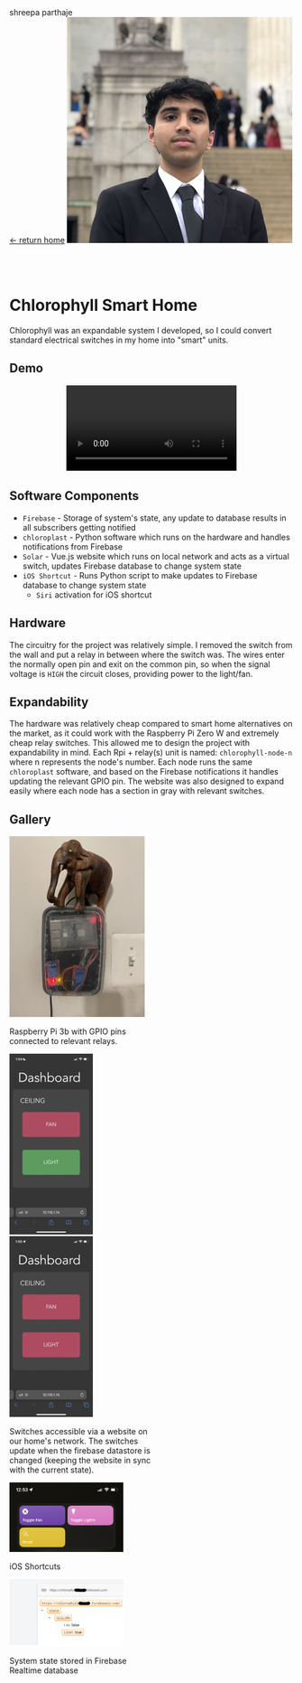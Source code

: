 <link rel="stylesheet" href="../../styles/md.css">
<div id="title">shreepa parthaje</div>
<a id="return" href="../../index.html">&#8592; return home</a>
<img id="profile" src="../../img/landing/profile.png"/>
<br/><br/><br/><br/>

# Chlorophyll Smart Home
Chlorophyll was an expandable system I developed, so I could convert standard electrical switches in my home into "smart" units.

## Demo

<video controls="" style="width: 60%; margin-left: 20%;">
    <source src="../../img/g/chlorophyll/demo.m4v" type="video/mp4">
</video>

## Software Components
- `Firebase` - Storage of system's state, any update to database results in all subscribers getting notified
- `chloroplast` - Python software which runs on the hardware and handles notifications from Firebase
- `Solar` - Vue.js website which runs on local network and acts as a virtual switch, updates Firebase database to change system state
- `iOS Shortcut` - Runs Python script to make updates to Firebase database to change system state
  - `Siri` activation for iOS shortcut

## Hardware
The circuitry for the project was relatively simple. I removed the switch from the wall and put a relay in between where the switch was. The wires enter the normally open pin and exit on the common pin, so when the signal voltage is `HIGH` the circuit closes, providing power to the light/fan.

## Expandability 
The hardware was relatively cheap compared to smart home alternatives on the market, as it could work with the Raspberry Pi Zero W and extremely cheap relay switches. This allowed me to design the project with expandability in mind. Each Rpi + relay(s) unit is named: `chlorophyll-node-n` where n represents the node's number. Each node runs the same `chloroplast` software, and based on the Firebase notifications it handles updating the relevant GPIO pin. The website was also designed to expand easily where each node has a section in gray with relevant switches. 

## Gallery

<div class="container">
<div style="width: 50%">

![](../../img/g/chlorophyll/hardware.jpeg)

Raspberry Pi 3b with GPIO pins connected to relevant relays. 

</div>
<div style="width: 50%">

![](../../img/g/chlorophyll/website.jpeg)
![](../../img/g/chlorophyll/website-2.jpeg)

Switches accessible via a website on our home's network. The switches update when the firebase datastore is changed (keeping the website in sync with the current state).

</div>
</div>

<div class="container">
<div style="width: 50%">

<img src="../../img/g/chlorophyll/shortcuts.jpeg" width="80%">

iOS Shortcuts

</div>
<div style="width: 50%">

<img src="../../img/g/chlorophyll/firebase.png" width="80%">

System state stored in Firebase Realtime database

</div>
</div>

</div>
